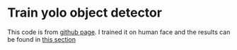 # Train yolo object detector
This code is from [github page](https://github.com/AntonMu/TrainYourOwnYOLO). 
I trained it on human face and the results can be found in [this section](https://pages.github.com/)
